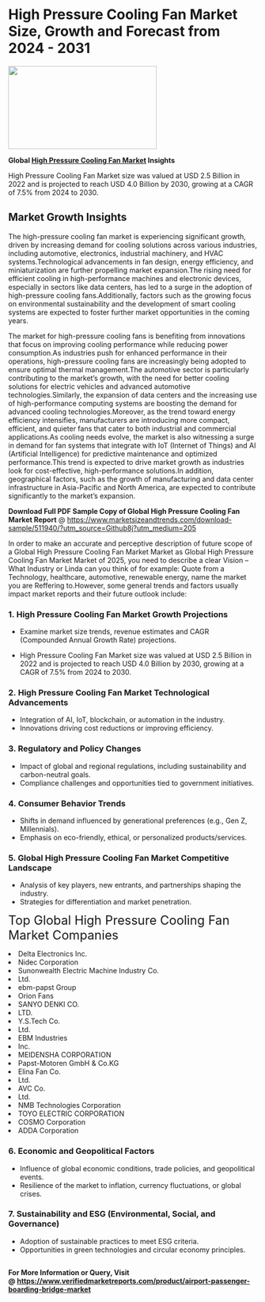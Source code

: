 <H1>High Pressure Cooling Fan Market Size, Growth and Forecast from 2024 - 2031</H1><img class="aligncenter size-medium wp-image-584254" src="https://thirdeyenews.in/wp-content/uploads/2024/09/Global-Market-Research-300x168.jpeg" alt="" width="300" height="168" /><p><strong>Global&nbsp;<a href="https://www.marketsizeandtrends.com/download-sample/511940/?utm_source=Github8j?utm_medium=205">High Pressure Cooling Fan Market</a> Insights</strong></p><p>High Pressure Cooling Fan Market size was valued at USD 2.5 Billion in 2022 and is projected to reach USD 4.0 Billion by 2030, growing at a CAGR of 7.5% from 2024 to 2030.</p><p><h2>Market Growth Insights</h2> <p>The high-pressure cooling fan market is experiencing significant growth, driven by increasing demand for cooling solutions across various industries, including automotive, electronics, industrial machinery, and HVAC systems.Technological advancements in fan design, energy efficiency, and miniaturization are further propelling market expansion.The rising need for efficient cooling in high-performance machines and electronic devices, especially in sectors like data centers, has led to a surge in the adoption of high-pressure cooling fans.Additionally, factors such as the growing focus on environmental sustainability and the development of smart cooling systems are expected to foster further market opportunities in the coming years.</p> <p>The market for high-pressure cooling fans is benefiting from innovations that focus on improving cooling performance while reducing power consumption.As industries push for enhanced performance in their operations, high-pressure cooling fans are increasingly being adopted to ensure optimal thermal management.The automotive sector is particularly contributing to the market’s growth, with the need for better cooling solutions for electric vehicles and advanced automotive technologies.Similarly, the expansion of data centers and the increasing use of high-performance computing systems are boosting the demand for advanced cooling technologies.Moreover, as the trend toward energy efficiency intensifies, manufacturers are introducing more compact, efficient, and quieter fans that cater to both industrial and commercial applications.As cooling needs evolve, the market is also witnessing a surge in demand for fan systems that integrate with IoT (Internet of Things) and AI (Artificial Intelligence) for predictive maintenance and optimized performance.This trend is expected to drive market growth as industries look for cost-effective, high-performance solutions.In addition, geographical factors, such as the growth of manufacturing and data center infrastructure in Asia-Pacific and North America, are expected to contribute significantly to the market’s expansion.<p><span class=""><strong>Download Full PDF Sample Copy of Global High Pressure Cooling Fan Market Report</strong> @ <a href="https://www.marketsizeandtrends.com/download-sample/511940/?utm_source=Github8j?utm_medium=205" target="_blank">https://www.marketsizeandtrends.com/download-sample/511940/?utm_source=Github8j?utm_medium=205</a></span></p><p>In order to make an accurate and perceptive description of future scope of a Global&nbsp;High Pressure Cooling Fan Market Market as Global&nbsp;High Pressure Cooling Fan Market Market of 2025, you need to describe a clear Vision &ndash; What Industry or Linda can you think of for example: Quote from a Technology, healthcare, automotive, renewable energy, name the market you are Reffering to.However, some general trends and factors usually impact market reports and their future outlook include:</p><h3>1.&nbsp;<strong>High Pressure Cooling Fan Market Growth Projections</strong></h3><ul><li>Examine market size trends, revenue estimates and CAGR (Compounded Annual Growth Rate) projections.</li><li><p>High Pressure Cooling Fan Market size was valued at USD 2.5 Billion in 2022 and is projected to reach USD 4.0 Billion by 2030, growing at a CAGR of 7.5% from 2024 to 2030.</p></li></ul><h3>2.&nbsp;<strong>High Pressure Cooling Fan Market Technological Advancements</strong></h3><ul><li>Integration of AI, IoT, blockchain, or automation in the industry.</li><li>Innovations driving cost reductions or improving efficiency.</li></ul><h3>3.&nbsp;<strong>Regulatory and Policy Changes</strong></h3><ul><li>Impact of global and regional regulations, including sustainability and carbon-neutral goals.</li><li>Compliance challenges and opportunities tied to government initiatives.</li></ul><h3>4.&nbsp;<strong>Consumer Behavior Trends</strong></h3><ul><li>Shifts in demand influenced by generational preferences (e.g., Gen Z, Millennials).</li><li>Emphasis on eco-friendly, ethical, or personalized products/services.</li></ul><h3>5.&nbsp;<strong>Global High Pressure Cooling Fan Market Competitive Landscape</strong></h3><ul><li>Analysis of key players, new entrants, and partnerships shaping the industry.</li><li>Strategies for differentiation and market penetration.</li></ul><p data-pm-slice="1 1 []"><span style="color: inherit; font-family: inherit; font-size: 25px;">Top Global High Pressure Cooling Fan Market Companies</span></p><div class="" data-test-id=""><p><li>Delta Electronics Inc.</li><li> Nidec Corporation</li><li> Sunonwealth Electric Machine Industry Co.</li><li> Ltd.</li><li> ebm-papst Group</li><li> Orion Fans</li><li> SANYO DENKI CO.</li><li> LTD.</li><li> Y.S.Tech Co.</li><li> Ltd.</li><li> EBM Industries</li><li> Inc.</li><li> MEIDENSHA CORPORATION</li><li> Papst-Motoren GmbH & Co.KG</li><li> Elina Fan Co.</li><li> Ltd.</li><li> AVC Co.</li><li> Ltd.</li><li> NMB Technologies Corporation</li><li> TOYO ELECTRIC CORPORATION</li><li> COSMO Corporation</li><li> ADDA Corporation</li></p></div><h3>6.&nbsp;<strong>Economic and Geopolitical Factors</strong></h3><ul><li>Influence of global economic conditions, trade policies, and geopolitical events.</li><li>Resilience of the market to inflation, currency fluctuations, or global crises.</li></ul><h3>7.&nbsp;<strong>Sustainability and ESG (Environmental, Social, and Governance)</strong></h3><ul><li>Adoption of sustainable practices to meet ESG criteria.</li><li>Opportunities in green technologies and circular economy principles.</li></ul><h2><strong style="font-size: 14px;">For More Information or Query, Visit @&nbsp;</strong><a style="background-color: #ffffff; font-size: 14px;" href="https://www.marketsizeandtrends.com/report/high-pressure-cooling-fan-market/" target="_blank">https://www.verifiedmarketreports.com/product/airport-passenger-boarding-bridge-market</a></h2>